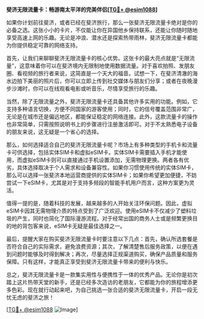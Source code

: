 **斐济无限流量卡：畅游南太平洋的完美伴侣[[TG💪+ @esim1088](https://t.me/s/esim1088)]**

如果你计划前往斐济，或者已经在斐济旅行，那么一张斐济无限流量卡绝对是你的必备之选。这张小小的卡片，不仅能让你在异国他乡保持联系，还能让你随时随地享受高速上网的乐趣。无论是冲浪、潜水还是探索热带雨林，斐济无限流量卡都能为你提供稳定可靠的网络支持。

首先，让我们来聊聊斐济无限流量卡的核心优势。这张卡的最大亮点就是“无限流量”，这意味着你可以在斐济境内无限制地使用数据流量。对于喜欢拍照、发朋友圈、看视频的旅行者来说，这简直是一个天大的福音。试想一下，在斐济清澈的海水边拍下美丽的照片后，你可以立即上传到社交媒体与朋友们分享；或者在夜晚漫步沙滩时，你可以在线观看电影或听音乐，尽情享受旅行的乐趣。

当然，除了无限流量之外，斐济无限流量卡还具备其他许多实用的功能。例如，它支持多种语言切换，方便不同国家的游客使用；同时，它的信号覆盖范围非常广，无论是在城市还是偏远地区，都能保证稳定的网络连接。此外，这款流量卡的操作也非常简单，只需按照说明书上的步骤进行注册激活即可。对于不太熟悉电子设备的朋友来说，这无疑是一个省心的选择。

那么，如何选择适合自己的斐济无限流量卡呢？市场上有多种类型的手机卡和流量卡可供选择，包括实体SIM卡和虚拟eSIM卡。实体SIM卡需要插入手机才能使用，而虚拟eSIM卡则可以直接通过手机设置添加，无需物理更换。两者各有优劣，具体选择取决于个人需求和设备兼容性。如果你习惯使用传统的实体SIM卡，那么可以选择一张斐济本地运营商提供的实体SIM卡；如果你希望更加便捷，不妨尝试一下eSIM卡，尤其是对于支持多频段的智能手机用户而言，这种方案更为灵活。

值得一提的是，随着科技的发展，越来越多的人开始关注环保问题。因此，虚拟eSIM卡因其无需物理介质的特点受到了广泛欢迎。使用eSIM卡不仅减少了塑料垃圾的产生，同时也简化了国际漫游流程。对于经常出国的商务人士或是频繁更换目的地的背包客来说，eSIM卡无疑是最佳选择之一。

最后，提醒大家在购买斐济无限流量卡时要注意以下几点：首先，确认所选套餐是否符合自己的实际需求，避免浪费资源；其次，了解清楚售后服务政策，以便在遇到问题时能够及时得到解决；再次，尽量选择正规渠道购买，确保产品质量和服务保障。只有这样，才能真正享受到斐济无限流量卡带来的便利与快乐。

总之，斐济无限流量卡是一款集实用性与便携性于一体的优秀产品。无论你是初次踏上这片热带天堂的新手，还是已经多次造访的老朋友，它都能为你的旅程增添更多色彩。现在就行动起来吧，为自己挑选一张合适的斐济无限流量卡，开启一段无忧无虑的斐济之旅！

[[TG💪+ @esim1088](https://t.me/s/esim1088) ![Image](https://i.postimg.cc/4NQfJmqS/Snipaste-2025-05-13-00-14-12.png)]